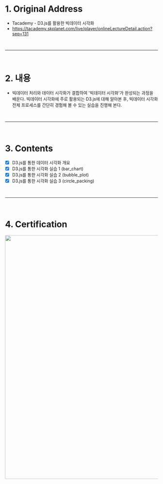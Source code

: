 # 1. Original Address
 - Tacademy - D3.js를 활용한 빅데이터 시각화
 - https://tacademy.skplanet.com/live/player/onlineLectureDetail.action?seq=131

<br>
<hr>
<br>

# 2. 내용
 - 빅데이터 처리와 데이터 시각화가 결합하여 '빅데이터 시각화'가 완성되는 과정을 배운다. 빅데이터 시각화에 주로 활용되는 D3.js에 대해 알아본 후, 빅데이터 시각화 전체 프로세스를 간단히 경험해 볼 수 있는 실습을 진행해 본다.

<br>
<hr>
<br>

# 3. Contents
 - [X] D3.js를 통한 데이터 시각화 개요
 - [X] D3.js를 통한 시각화 실습 1 (bar_chart)
 - [X] D3.js를 통한 시각화 실습 2 (bubble_plot)
 - [X] D3.js를 통한 시각화 실습 3 (circle_packing)

<br>
<hr>
<br>

# 4. Certification

<div>
<img width="800" src="https://user-images.githubusercontent.com/40679567/69007522-086d4a00-0982-11ea-9a59-de620d56b4e3.jpg">
</div>
